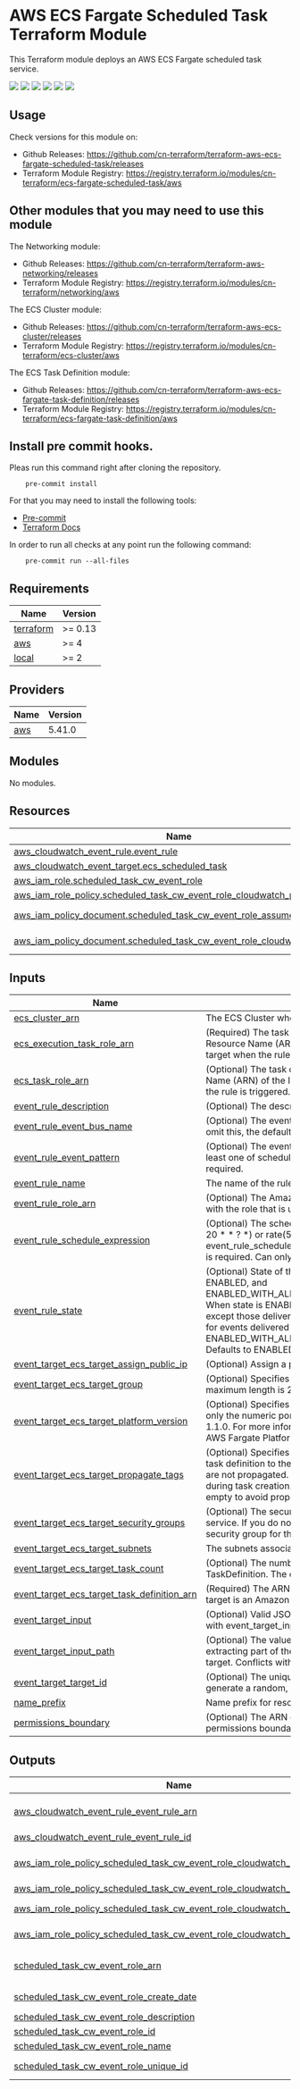 # AWS ECS Fargate Scheduled Task Terraform Module #

This Terraform module deploys an AWS ECS Fargate scheduled task service.

[![](https://github.com/cn-terraform/terraform-aws-ecs-fargate-scheduled-task/workflows/terraform/badge.svg)](https://github.com/cn-terraform/terraform-aws-ecs-fargate-scheduled-task/actions?query=workflow%3Aterraform)
[![](https://img.shields.io/github/license/cn-terraform/terraform-aws-ecs-fargate-scheduled-task)](https://github.com/cn-terraform/terraform-aws-ecs-fargate-scheduled-task)
[![](https://img.shields.io/github/issues/cn-terraform/terraform-aws-ecs-fargate-scheduled-task)](https://github.com/cn-terraform/terraform-aws-ecs-fargate-scheduled-task)
[![](https://img.shields.io/github/issues-closed/cn-terraform/terraform-aws-ecs-fargate-scheduled-task)](https://github.com/cn-terraform/terraform-aws-ecs-fargate-scheduled-task)
[![](https://img.shields.io/github/languages/code-size/cn-terraform/terraform-aws-ecs-fargate-scheduled-task)](https://github.com/cn-terraform/terraform-aws-ecs-fargate-scheduled-task)
[![](https://img.shields.io/github/repo-size/cn-terraform/terraform-aws-ecs-fargate-scheduled-task)](https://github.com/cn-terraform/terraform-aws-ecs-fargate-scheduled-task)

## Usage

Check versions for this module on:
* Github Releases: <https://github.com/cn-terraform/terraform-aws-ecs-fargate-scheduled-task/releases>
* Terraform Module Registry: <https://registry.terraform.io/modules/cn-terraform/ecs-fargate-scheduled-task/aws>

## Other modules that you may need to use this module

The Networking module:
* Github Releases: <https://github.com/cn-terraform/terraform-aws-networking/releases>
* Terraform Module Registry: <https://registry.terraform.io/modules/cn-terraform/networking/aws>

The ECS Cluster module:
* Github Releases: <https://github.com/cn-terraform/terraform-aws-ecs-cluster/releases>
* Terraform Module Registry: <https://registry.terraform.io/modules/cn-terraform/ecs-cluster/aws>

The ECS Task Definition module:
* Github Releases: <https://github.com/cn-terraform/terraform-aws-ecs-fargate-task-definition/releases>
* Terraform Module Registry: <https://registry.terraform.io/modules/cn-terraform/ecs-fargate-task-definition/aws>

## Install pre commit hooks.

Pleas run this command right after cloning the repository.

        pre-commit install

For that you may need to install the following tools:
* [Pre-commit](https://pre-commit.com/) 
* [Terraform Docs](https://terraform-docs.io/)

In order to run all checks at any point run the following command:

        pre-commit run --all-files

<!-- BEGINNING OF PRE-COMMIT-TERRAFORM DOCS HOOK -->
## Requirements

| Name | Version |
|------|---------|
| <a name="requirement_terraform"></a> [terraform](#requirement\_terraform) | >= 0.13 |
| <a name="requirement_aws"></a> [aws](#requirement\_aws) | >= 4 |
| <a name="requirement_local"></a> [local](#requirement\_local) | >= 2 |

## Providers

| Name | Version |
|------|---------|
| <a name="provider_aws"></a> [aws](#provider\_aws) | 5.41.0 |

## Modules

No modules.

## Resources

| Name | Type |
|------|------|
| [aws_cloudwatch_event_rule.event_rule](https://registry.terraform.io/providers/hashicorp/aws/latest/docs/resources/cloudwatch_event_rule) | resource |
| [aws_cloudwatch_event_target.ecs_scheduled_task](https://registry.terraform.io/providers/hashicorp/aws/latest/docs/resources/cloudwatch_event_target) | resource |
| [aws_iam_role.scheduled_task_cw_event_role](https://registry.terraform.io/providers/hashicorp/aws/latest/docs/resources/iam_role) | resource |
| [aws_iam_role_policy.scheduled_task_cw_event_role_cloudwatch_policy](https://registry.terraform.io/providers/hashicorp/aws/latest/docs/resources/iam_role_policy) | resource |
| [aws_iam_policy_document.scheduled_task_cw_event_role_assume_role_policy](https://registry.terraform.io/providers/hashicorp/aws/latest/docs/data-sources/iam_policy_document) | data source |
| [aws_iam_policy_document.scheduled_task_cw_event_role_cloudwatch_policy](https://registry.terraform.io/providers/hashicorp/aws/latest/docs/data-sources/iam_policy_document) | data source |

## Inputs

| Name | Description | Type | Default | Required |
|------|-------------|------|---------|:--------:|
| <a name="input_ecs_cluster_arn"></a> [ecs\_cluster\_arn](#input\_ecs\_cluster\_arn) | The ECS Cluster where the scheduled task will run. | `string` | n/a | yes |
| <a name="input_ecs_execution_task_role_arn"></a> [ecs\_execution\_task\_role\_arn](#input\_ecs\_execution\_task\_role\_arn) | (Required) The task definition execution role. The Amazon Resource Name (ARN) of the IAM role to be used for this target when the rule is triggered. | `string` | n/a | yes |
| <a name="input_ecs_task_role_arn"></a> [ecs\_task\_role\_arn](#input\_ecs\_task\_role\_arn) | (Optional) The task definition role. The Amazon Resource Name (ARN) of the IAM role to be used for this target when the rule is triggered. | `string` | `null` | no |
| <a name="input_event_rule_description"></a> [event\_rule\_description](#input\_event\_rule\_description) | (Optional) The description of the rule. | `string` | `null` | no |
| <a name="input_event_rule_event_bus_name"></a> [event\_rule\_event\_bus\_name](#input\_event\_rule\_event\_bus\_name) | (Optional) The event bus to associate with this rule. If you omit this, the default event bus is used. | `string` | `null` | no |
| <a name="input_event_rule_event_pattern"></a> [event\_rule\_event\_pattern](#input\_event\_rule\_event\_pattern) | (Optional) The event pattern described a JSON object. At least one of schedule\_expression or event\_pattern is required. | `string` | `null` | no |
| <a name="input_event_rule_name"></a> [event\_rule\_name](#input\_event\_rule\_name) | The name of the rule. | `string` | n/a | yes |
| <a name="input_event_rule_role_arn"></a> [event\_rule\_role\_arn](#input\_event\_rule\_role\_arn) | (Optional) The Amazon Resource Name (ARN) associated with the role that is used for target invocation. | `string` | `null` | no |
| <a name="input_event_rule_schedule_expression"></a> [event\_rule\_schedule\_expression](#input\_event\_rule\_schedule\_expression) | (Optional) The scheduling expression. For example, cron(0 20 * * ? *) or rate(5 minutes). At least one of event\_rule\_schedule\_expression or event\_rule\_event\_pattern is required. Can only be used on the default event bus. | `string` | `null` | no |
| <a name="input_event_rule_state"></a> [event\_rule\_state](#input\_event\_rule\_state) | (Optional) State of the rule. Valid values are DISABLED, ENABLED, and ENABLED\_WITH\_ALL\_CLOUDTRAIL\_MANAGEMENT\_EVENTS. When state is ENABLED, the rule is enabled for all events except those delivered by CloudTrail. To also enable the rule for events delivered by CloudTrail, set state to ENABLED\_WITH\_ALL\_CLOUDTRAIL\_MANAGEMENT\_EVENTS. Defaults to ENABLED. | `string` | `"ENABLED"` | no |
| <a name="input_event_target_ecs_target_assign_public_ip"></a> [event\_target\_ecs\_target\_assign\_public\_ip](#input\_event\_target\_ecs\_target\_assign\_public\_ip) | (Optional) Assign a public IP address to the ENI. Default false. | `bool` | `false` | no |
| <a name="input_event_target_ecs_target_group"></a> [event\_target\_ecs\_target\_group](#input\_event\_target\_ecs\_target\_group) | (Optional) Specifies an ECS task group for the task. The maximum length is 255 characters. | `string` | `null` | no |
| <a name="input_event_target_ecs_target_platform_version"></a> [event\_target\_ecs\_target\_platform\_version](#input\_event\_target\_ecs\_target\_platform\_version) | (Optional) Specifies the platform version for the task. Specify only the numeric portion of the platform version, such as 1.1.0. For more information about valid platform versions, see AWS Fargate Platform Versions. Default to LATEST. | `string` | `"LATEST"` | no |
| <a name="input_event_target_ecs_target_propagate_tags"></a> [event\_target\_ecs\_target\_propagate\_tags](#input\_event\_target\_ecs\_target\_propagate\_tags) | (Optional) Specifies whether to propagate the tags from the task definition to the task. If no value is specified, the tags are not propagated. Tags can only be propagated to the task during task creation. Valid values: `TASK_DEFINITION` or leave empty to avoid propagation. | `string` | `""` | no |
| <a name="input_event_target_ecs_target_security_groups"></a> [event\_target\_ecs\_target\_security\_groups](#input\_event\_target\_ecs\_target\_security\_groups) | (Optional) The security groups associated with the task or service. If you do not specify a security group, the default security group for the VPC is used. | `list(any)` | `null` | no |
| <a name="input_event_target_ecs_target_subnets"></a> [event\_target\_ecs\_target\_subnets](#input\_event\_target\_ecs\_target\_subnets) | The subnets associated with the task or service. | `list(any)` | n/a | yes |
| <a name="input_event_target_ecs_target_task_count"></a> [event\_target\_ecs\_target\_task\_count](#input\_event\_target\_ecs\_target\_task\_count) | (Optional) The number of tasks to create based on the TaskDefinition. The default is 1. | `number` | `1` | no |
| <a name="input_event_target_ecs_target_task_definition_arn"></a> [event\_target\_ecs\_target\_task\_definition\_arn](#input\_event\_target\_ecs\_target\_task\_definition\_arn) | (Required) The ARN of the task definition to use if the event target is an Amazon ECS cluster. | `string` | n/a | yes |
| <a name="input_event_target_input"></a> [event\_target\_input](#input\_event\_target\_input) | (Optional) Valid JSON text passed to the target. Conflicts with event\_target\_input\_path. | `string` | `null` | no |
| <a name="input_event_target_input_path"></a> [event\_target\_input\_path](#input\_event\_target\_input\_path) | (Optional) The value of the JSONPath that is used for extracting part of the matched event when passing it to the target. Conflicts with event\_target\_input. | `string` | `null` | no |
| <a name="input_event_target_target_id"></a> [event\_target\_target\_id](#input\_event\_target\_target\_id) | (Optional) The unique target assignment ID. If missing, will generate a random, unique id. | `string` | `null` | no |
| <a name="input_name_prefix"></a> [name\_prefix](#input\_name\_prefix) | Name prefix for resources on AWS. | `string` | n/a | yes |
| <a name="input_permissions_boundary"></a> [permissions\_boundary](#input\_permissions\_boundary) | (Optional) The ARN of the policy that is used to set the permissions boundary for the role. | `string` | `null` | no |

## Outputs

| Name | Description |
|------|-------------|
| <a name="output_aws_cloudwatch_event_rule_event_rule_arn"></a> [aws\_cloudwatch\_event\_rule\_event\_rule\_arn](#output\_aws\_cloudwatch\_event\_rule\_event\_rule\_arn) | The Amazon Resource Name (ARN) of the CloudWatch Event Rule. |
| <a name="output_aws_cloudwatch_event_rule_event_rule_id"></a> [aws\_cloudwatch\_event\_rule\_event\_rule\_id](#output\_aws\_cloudwatch\_event\_rule\_event\_rule\_id) | The name of the rule. |
| <a name="output_aws_iam_role_policy_scheduled_task_cw_event_role_cloudwatch_policy_id"></a> [aws\_iam\_role\_policy\_scheduled\_task\_cw\_event\_role\_cloudwatch\_policy\_id](#output\_aws\_iam\_role\_policy\_scheduled\_task\_cw\_event\_role\_cloudwatch\_policy\_id) | The role policy ID, in the form of role\_name:role\_policy\_name. |
| <a name="output_aws_iam_role_policy_scheduled_task_cw_event_role_cloudwatch_policy_name"></a> [aws\_iam\_role\_policy\_scheduled\_task\_cw\_event\_role\_cloudwatch\_policy\_name](#output\_aws\_iam\_role\_policy\_scheduled\_task\_cw\_event\_role\_cloudwatch\_policy\_name) | The name of the policy. |
| <a name="output_aws_iam_role_policy_scheduled_task_cw_event_role_cloudwatch_policy_policy"></a> [aws\_iam\_role\_policy\_scheduled\_task\_cw\_event\_role\_cloudwatch\_policy\_policy](#output\_aws\_iam\_role\_policy\_scheduled\_task\_cw\_event\_role\_cloudwatch\_policy\_policy) | The policy document attached to the role. |
| <a name="output_aws_iam_role_policy_scheduled_task_cw_event_role_cloudwatch_policy_role"></a> [aws\_iam\_role\_policy\_scheduled\_task\_cw\_event\_role\_cloudwatch\_policy\_role](#output\_aws\_iam\_role\_policy\_scheduled\_task\_cw\_event\_role\_cloudwatch\_policy\_role) | The name of the role associated with the policy. |
| <a name="output_scheduled_task_cw_event_role_arn"></a> [scheduled\_task\_cw\_event\_role\_arn](#output\_scheduled\_task\_cw\_event\_role\_arn) | The Amazon Resource Name (ARN) specifying the role. |
| <a name="output_scheduled_task_cw_event_role_create_date"></a> [scheduled\_task\_cw\_event\_role\_create\_date](#output\_scheduled\_task\_cw\_event\_role\_create\_date) | The creation date of the IAM role. |
| <a name="output_scheduled_task_cw_event_role_description"></a> [scheduled\_task\_cw\_event\_role\_description](#output\_scheduled\_task\_cw\_event\_role\_description) | The description of the role. |
| <a name="output_scheduled_task_cw_event_role_id"></a> [scheduled\_task\_cw\_event\_role\_id](#output\_scheduled\_task\_cw\_event\_role\_id) | The name of the role. |
| <a name="output_scheduled_task_cw_event_role_name"></a> [scheduled\_task\_cw\_event\_role\_name](#output\_scheduled\_task\_cw\_event\_role\_name) | The name of the role. |
| <a name="output_scheduled_task_cw_event_role_unique_id"></a> [scheduled\_task\_cw\_event\_role\_unique\_id](#output\_scheduled\_task\_cw\_event\_role\_unique\_id) | The stable and unique string identifying the role. |
<!-- END OF PRE-COMMIT-TERRAFORM DOCS HOOK -->
